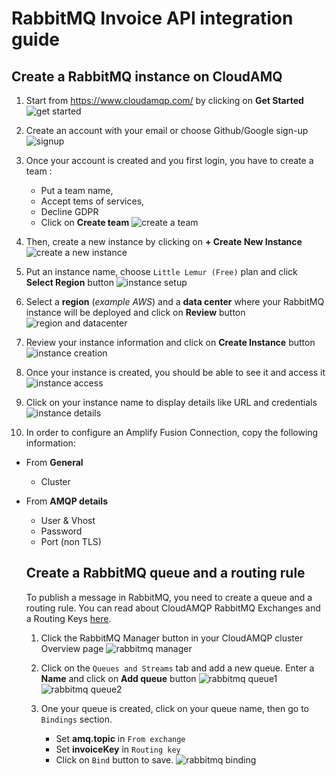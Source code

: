 # RabbitMQ Invoice API integration guide

## Create a RabbitMQ instance on CloudAMQ

1. Start from <https://www.cloudamqp.com/> by clicking on **Get Started**\
   ![get started](rabbitmq-instructions/cloudamq01.jpg)

2. Create an account with your email or choose Github/Google sign-up
   ![signup](rabbitmq-instructions/cloudamq02.jpg)

3. Once your account is created and you first login, you have to create a team :
   - Put a team name, 
   - Accept tems of services, 
   - Decline GDPR
   - Click on **Create team**
   ![create a team](rabbitmq-instructions/cloudamq04.jpg)

4. Then, create a new instance by clicking on **+ Create New Instance**
   ![create a new instance](rabbitmq-instructions/cloudamq05.jpg)

5. Put an instance name, choose `Little Lemur (Free)` plan and click **Select Region** button
    ![instance setup](rabbitmq-instructions/cloudamq06.jpg)

6. Select a **region** (*example AWS*) and a **data center** where your RabbitMQ instance will be deployed and click on **Review** button
   ![region and datacenter](rabbitmq-instructions/cloudamq07.jpg)

7. Review your instance information and click on **Create Instance** button
   ![instance creation](rabbitmq-instructions/cloudamq08.jpg)

8. Once your instance is created, you should be able to see it and access it
   ![instance access](rabbitmq-instructions/cloudamq09.jpg)

9. Click on your instance name to display details like URL and credentials
    ![instance details](rabbitmq-instructions/cloudamq10.jpg)

10. In order to configure an Amplify Fusion Connection, copy the following information: 
- From **General**
  - Cluster
- From **AMQP details**
  - User & Vhost
  - Password
  - Port (non TLS)

  ## Create a RabbitMQ queue and a routing rule
    To publish a message in RabbitMQ, you need to create a queue and a routing rule. You can read about CloudAMQP RabbitMQ Exchanges and a Routing Keys [here](https://www.cloudamqp.com/blog/part4-rabbitmq-for-beginners-exchanges-routing-keys-bindings.html).

  1. Click the RabbitMQ Manager button in your CloudAMQP cluster Overview page
   ![rabbitmq manager ](rabbitmq-instructions/cloudamq12.jpg)

   2. Click on the `Queues and Streams` tab and add a new queue.
   Enter a **Name** and click on **Add queue** button
    ![rabbitmq queue1 ](rabbitmq-instructions/cloudamq13.jpg)
    ![rabbitmq queue2 ](rabbitmq-instructions/cloudamq14.jpg)

   3. One your queue is created, click on your queue name, then go to `Bindings` section.
      - Set **amq.topic** in `From exchange`
      - Set **invoiceKey** in `Routing key`
      - Click on `Bind` button to save.
![rabbitmq binding ](rabbitmq-instructions/cloudamq15.jpg)